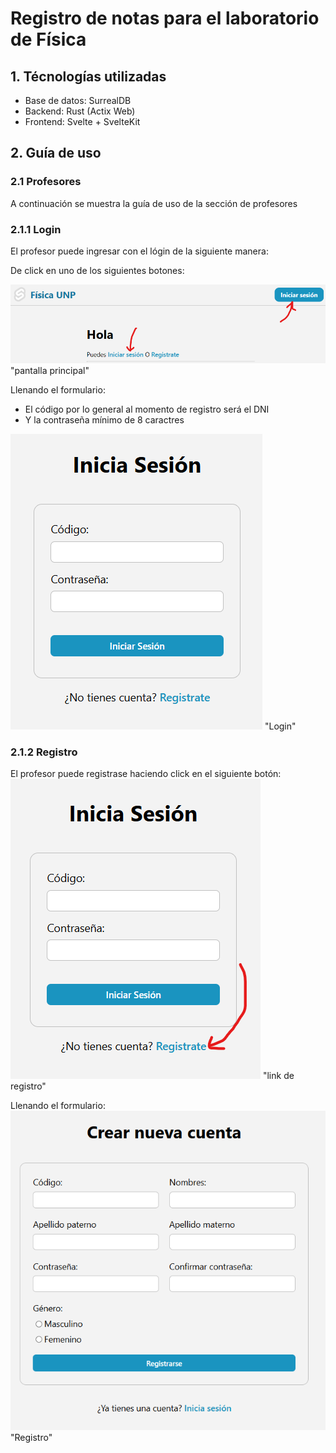 # Registro de notas para el laboratorio de Física

## 1. Técnologías utilizadas

* Base de datos: SurrealDB
* Backend: Rust (Actix Web)
* Frontend: Svelte + SvelteKit

## 2. Guía de uso

### 2.1 Profesores

A continuación se muestra la guía de uso de la sección de profesores

### 2.1.1 Login

El profesor puede ingresar con el lógin de la siguiente manera:

De click en uno de los siguientes botones:

![pantalla principal](user_guide/f1.png) "pantalla principal"

Llenando el formulario:

* El código por lo general al momento de registro será el DNI
* Y la contraseña mínimo de 8 caractres

![Login](user_guide/f2.png) "Login"

### 2.1.2 Registro

El profesor puede registrase haciendo click en el siguiente botón:
![Link de registro](user_guide/f3.png) "link de registro"

Llenando el formulario:
![Registro](user_guide/f4.png) "Registro"
